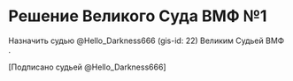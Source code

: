 # Решение Великого Суда ВМФ №1

Назначить судью @Hello_Darkness666 (gis-id: 22) Великим Судьей ВМФ .

[Подписано судьей @Hello_Darkness666]
